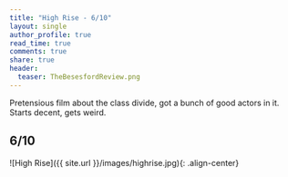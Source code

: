```yaml
---
title: "High Rise - 6/10"
layout: single
author_profile: true
read_time: true
comments: true
share: true
header:
  teaser: TheBesesfordReview.png
---
```


Pretensious film about the class divide, got a bunch of good actors in it. Starts decent, gets weird.

## 6/10

![High Rise]({{ site.url }}/images/highrise.jpg){: .align-center}